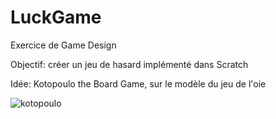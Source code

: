 # LuckGame
Exercice de Game Design

Objectif: créer un jeu de hasard implémenté dans Scratch

Idée: Kotopoulo the Board Game, sur le modèle du jeu de l'oie

![kotopoulo](https://github.com/MartineJA/KotopouloBoardGame/assets/145664478/b2d7469d-c38f-484d-9a93-d3ddb1f728c6)
